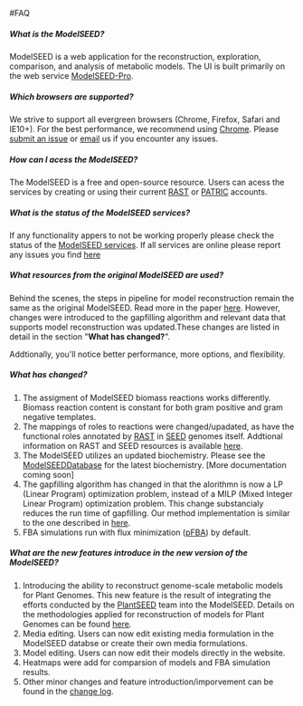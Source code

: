 #FAQ

##### What is the ModelSEED?

ModelSEED is a web application for the reconstruction, exploration, comparison, and analysis of metabolic models.  The UI is built primarily on the web service [ModelSEED-Pro](https://github.com/ModelSEED/ProbModelSEED).


##### Which browsers are supported?

We strive to support all evergreen browsers (Chrome, Firefox, Safari and IE10+).  For the best performance, we recommend using <a href="https://www.google.com/chrome/browser/desktop/">Chrome</a>.  Please <a href="https://github.com/ModelSEED/ModelSEED-UI/issues">submit an issue</a> or <a href="mailto:nconrad@anl.gov">email</a> us if you encounter any issues.

##### How can I acess the ModelSEED?

The ModelSEED is a free and open-source resource. Users can acess the services by creating or using their current <a href="http://rast.nmpdr.org/">RAST</a> or <a href="https://www.patricbrc.org/portal/portal/patric/Home">PATRIC</a> accounts.

##### What is the status of the ModelSEED services?

If any functionality appers to not be working properly please check the status of the <a href="http://modelseed.theseed.org/about/">ModelSEED services</a>. If all services are online please report any issues you find <a href="https://github.com/ModelSEED/ModelSEED-UI/issues">here</a>

##### What resources from the original ModelSEED are used?

Behind the scenes, the steps in pipeline for model reconstruction remain the same as the original ModelSEED. Read more in the paper <a href="http://www.nature.com/nbt/journal/v28/n9/full/nbt.1672.html">here</a>.  However, changes were introduced to the gapfilling algorithm and relevant data that supports model reconstruction was updated.These changes are listed in detail in the section "<b>What has changed?</b>".

Addtionally, you'll notice better performance, more options, and flexibility.  

##### What has changed?

1. The assigment of ModelSEED biomass reactions works differently. Biomass reaction content is constant for both gram positive and gram negative templates.
2. The mappings of roles to reactions were changed/upadated, as have the functional roles annotated by <a href="http://rast.nmpdr.org/">RAST</a> in <a href="http://pubseed.theseed.org/">SEED</a> genomes itself. Addtional information on RAST and SEED resources is available <a href="http://nar.oxfordjournals.org/content/early/2013/11/29/nar.gkt1226.full">here</a>. 
3. The ModelSEED utilizes an updated biochemistry.  Please see the [ModelSEEDDatabase](https://github.com/ModelSEED/ProbModelSEED) for the latest biochemistry. [More documentation coming soon] 
4. The gapfilling algorithm has changed in that the alorithmn is now a LP (Linear Program) optimization problem, instead of a MILP (Mixed Integer Linear Program) optimization problem.  This change substancialy reduces the run time of gapfilling. Our method implementation is similar to the one described in <a href="http://www.biomedcentral.com/1471-2105/15/225">here</a>.
5. FBA simulations run with flux minimization (<a href="http://msb.embopress.org/content/6/1/390">pFBA</a>) by default. 

##### What are the new features introduce in the new version of the ModelSEED?

1. Introducing the ability to reconstruct genome-scale metabolic models for Plant Genomes. This new feature is the result of integrating the efforts conducted by the <a href="http://bioseed.mcs.anl.gov/~seaver/FIG/seedviewer.cgi?page=PlantSEED">PlantSEED</a> team into the ModelSEED. Details on the methodologies applied for reconstruction of models for Plant Genomes can be found <a href="http://www.pnas.org/content/111/26/9645.full">here</a>.
2. Media editing. Users can now edit existing media formulation in the ModelSEED databse or create their own media formulations.
3. Model editing. Users can now edit their models directly in the website.
4. Heatmaps were add for comparsion of models and FBA simulation results.
5. Other minor changes and feature introduction/imporvement can be found in the <a href="http://modelseed.theseed.org/about/">change log</a>.



